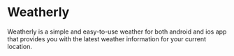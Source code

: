 # Weatherly
Weatherly is a simple and easy-to-use weather for both android and ios app that provides you with the latest weather information for your current location. 
